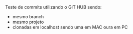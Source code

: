 Teste de commits utilizando o GIT HUB sendo:

- mesmo branch
- mesmo projeto
- clonadas em localhost sendo uma em MAC oura em PC